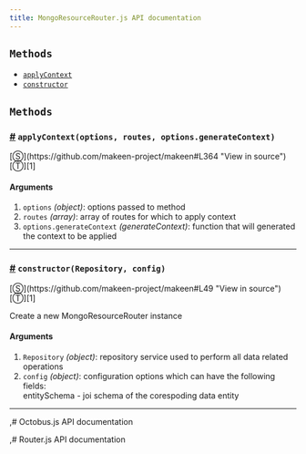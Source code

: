 ```yaml
---
title: MongoResourceRouter.js API documentation
---
```


<!-- div class="toc-container" -->

<!-- div -->

## `Methods`
* <a href="#applyContext">`applyContext`</a>
* <a href="#constructor">`constructor`</a>

<!-- /div -->

<!-- /div -->

<!-- div class="doc-container" -->

<!-- div -->

## `Methods`

<!-- div -->

<h3 id="applyContext"><a href="#applyContext">#</a>&nbsp;<code>applyContext(options, routes, options.generateContext)</code></h3>
[&#x24C8;](https://github.com/makeen-project/makeen#L364 "View in source") [&#x24C9;][1]



#### Arguments
1. `options` *(object)*: options passed to method
2. `routes` *(array)*: array of routes for which to apply context
3. `options.generateContext` *(generateContext)*: function that will generated the context to be applied

---

<!-- /div -->

<!-- div -->

<h3 id="constructor"><a href="#constructor">#</a>&nbsp;<code>constructor(Repository, config)</code></h3>
[&#x24C8;](https://github.com/makeen-project/makeen#L49 "View in source") [&#x24C9;][1]

Create a new MongoResourceRouter instance

#### Arguments
1. `Repository` *(object)*: repository service used to perform
all data related operations
2. `config` *(object)*: configuration options which can have the
following fields:<br>
entitySchema - joi schema of the corespoding data entity

---

<!-- /div -->

<!-- /div -->

<!-- /div -->

 [1]: #methods "Jump back to the TOC."
,# Octobus.js API documentation

<!-- div class="toc-container" -->

<!-- /div -->

<!-- div class="doc-container" -->

<!-- /div -->

 [1]: # "Jump back to the TOC."
,# Router.js API documentation

<!-- div class="toc-container" -->

<!-- /div -->

<!-- div class="doc-container" -->

<!-- /div -->

 [1]: # "Jump back to the TOC."
